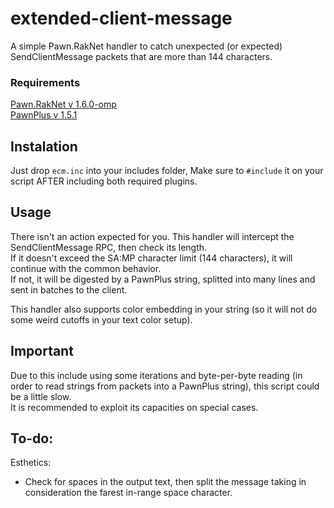 # extended-client-message
A simple Pawn.RakNet handler to catch unexpected (or expected) SendClientMessage packets that are more than 144 characters.

### Requirements
[Pawn.RakNet v 1.6.0-omp](https://github.com/katursis/Pawn.RakNet/releases/tag/1.6.0-omp)  
[PawnPlus v 1.5.1](https://github.com/IS4Code/PawnPlus/releases/tag/v1.5.1)

## Instalation

Just drop `ecm.inc` into your includes folder, Make sure to `#include` it on your script AFTER including both required plugins.


## Usage

There isn't an action expected for you. This handler will intercept the SendClientMessage RPC, then check its length.  
If it doesn't exceed the SA:MP character limit (144 characters), it will continue with the common behavior.  
If not, it will be digested by a PawnPlus string, splitted into many lines and sent in batches to the client.  

This handler also supports color embedding in your string (so it will not do some weird cutoffs in your text color setup).

## Important

Due to this include using some iterations and byte-per-byte reading (in order to read strings from packets into a PawnPlus string), this script could be a little slow.  
It is recommended to exploit its capacities on special cases.

## To-do:

Esthetics:
- Check for spaces in the output text, then split the message taking in consideration the farest in-range space character.

